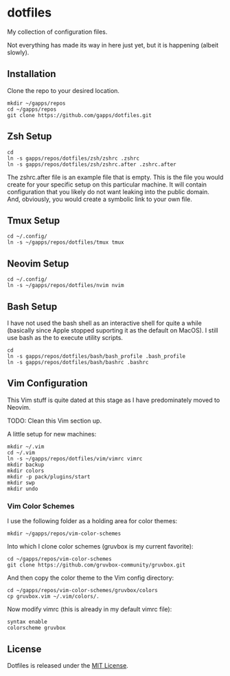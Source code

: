# dotfiles

My collection of configuration files.

Not everything has made its way in here just yet, but it is happening (albeit
slowly).

## Installation

Clone the repo to your desired location.

`mkdir ~/gapps/repos`\
`cd ~/gapps/repos`\
`git clone https://github.com/gapps/dotfiles.git`

## Zsh Setup

```
cd
ln -s gapps/repos/dotfiles/zsh/zshrc .zshrc
ln -s gapps/repos/dotfiles/zsh/zshrc.after .zshrc.after
```

The zshrc.after file is an example file that is empty. This is the file you
would create for your specific setup on this particular machine. It will contain
configuration that you likely do not want leaking into the public domain. And,
obviously, you would create a symbolic link to your own file.

## Tmux Setup

```
cd ~/.config/
ln -s ~/gapps/repos/dotfiles/tmux tmux
```

## Neovim Setup

```
cd ~/.config/
ln -s ~/gapps/repos/dotfiles/nvim nvim
```

## Bash Setup

I have not used the bash shell as an interactive shell for quite a while
(basically since Apple stopped suporting it as the default on MacOS). I still
use bash as the to execute utility scripts.

```
cd
ln -s gapps/repos/dotfiles/bash/bash_profile .bash_profile
ln -s gapps/repos/dotfiles/bash/bashrc .bashrc
```

## Vim Configuration

This Vim stuff is quite dated at this stage as I have predominately moved to
Neovim.

TODO: Clean this Vim section up.

A little setup for new machines:

```
mkdir ~/.vim
cd ~/.vim
ln -s ~/gapps/repos/dotfiles/vim/vimrc vimrc
mkdir backup
mkdir colors
mkdir -p pack/plugins/start
mkdir swp
mkdir undo
```

### Vim Color Schemes

I use the following folder as a holding area for color themes:

`mkdir ~/gapps/repos/vim-color-schemes`

Into which I clone color schemes (gruvbox is my current favorite):

`cd ~/gapps/repos/vim-color-schemes`\
`git clone https://github.com/gruvbox-community/gruvbox.git`

And then copy the color theme to the Vim config directory:

`cd ~/gapps/repos/vim-color-schemes/gruvbox/colors`\
`cp gruvbox.vim ~/.vim/colors/.`

Now modify vimrc (this is already in my default vimrc file):

```
syntax enable
colorscheme gruvbox
```

## License

Dotfiles is released under the [MIT
License](https://opensource.org/licenses/MIT).
